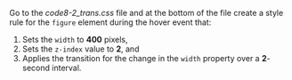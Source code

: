 Go to the _code8-2_trans.css_ file and at the bottom of the file create a style rule for the `figure` element during the hover event that:

1. Sets the `width` to **400** pixels,
2. Sets the `z-index` value to **2**, and
3. Applies the transition for the change in the `width` property over a **2**-second interval.
